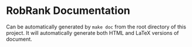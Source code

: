 RobRank Documentation
===

Can be automatically generated by `make doc` from the root directory of this
project. It will automatically generate both HTML and LaTeX versions of
document.
